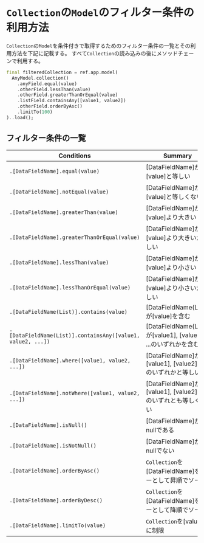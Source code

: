 # `Collection`の`Model`のフィルター条件の利用方法

`Collection`の`Model`を条件付きで取得するためのフィルター条件の一覧とその利用方法を下記に記載する。
すべて`Collection`の読み込みの後にメソッドチェーンで利用する。

```dart
final filteredCollection = ref.app.model(
  AnyModel.collection()
    .anyField.equal(value)
    .otherField.lessThan(value)
    .otherField.greaterThanOrEqual(value)
    .listField.containsAny([value1, value2])
    .otherField.orderByAsc()
    .limitTo(100)
)..load();
```

## フィルター条件の一覧

| Conditions | Summary |
| --- | --- |
| `.[DataFieldName].equal(value)` | [DataFieldName]が[value]と等しい |
| `.[DataFieldName].notEqual(value)` | [DataFieldName]が[value]と等しくない |
| `.[DataFieldName].greaterThan(value)` | [DataFieldName]が[value]より大きい |
| `.[DataFieldName].greaterThanOrEqual(value)` | [DataFieldName]が[value]より大きいか等しい |
| `.[DataFieldName].lessThan(value)` | [DataFieldName]が[value]より小さい |
| `.[DataFieldName].lessThanOrEqual(value)` | [DataFieldName]が[value]より小さいか等しい |
| `.[DataFieldName(List)].contains(value)` | [DataFieldName(List)]が[value]を含む |
| `.[DataFieldName(List)].containsAny([value1, value2, ...])` | [DataFieldName(List)]が[value1], [value2], ...のいずれかを含む |
| `.[DataFieldName].where([value1, value2, ...])` | [DataFieldName]が[value1], [value2], ...のいずれかと等しい |
| `.[DataFieldName].notWhere([value1, value2, ...])` | [DataFieldName]が[value1], [value2], ...のいずれとも等しくない |
| `.[DataFieldName].isNull()` | [DataFieldName]がnullである |
| `.[DataFieldName].isNotNull()` | [DataFieldName]がnullでない |
| `.[DataFieldName].orderByAsc()` | `Collection`を[DataFieldName]をキーとして昇順でソート |
| `.[DataFieldName].orderByDesc()` | `Collection`を[DataFieldName]をキーとして降順でソート |
| `.[DataFieldName].limitTo(value)` | `Collection`を[value]件に制限 |

